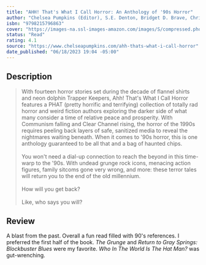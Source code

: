```yaml
---
title: "AHH! That's What I Call Horror: An Anthology of '90s Horror"
author: "Chelsea Pumpkins (Editor), S.E. Denton, Bridget D. Brave, Christopher O'Halloran, Caleb Stephens, Edith Lockwood, C.B. Jones, Mathew Wend, P.L. McMillan, Carson Winter, Patrick Barb, J.W. Donley, J.V. Gachs, Damien B.Raphael"
isbn: "9798215796863"
cover: "https://images-na.ssl-images-amazon.com/images/S/compressed.photo.goodreads.com/books/1665505215i/62883181.jpg"
status: "Read"
rating: 4.1
source: "https://www.chelseapumpkins.com/ahh-thats-what-i-call-horror"
date_published: "06/18/2023 19:04 -05:00"
---
```


## Description

> With fourteen horror stories set during the decade of flannel shirts and neon dolphin Trapper Keepers, Ahh! That's What I Call Horror features a PHAT (pretty horrific and terrifying) collection of totally rad horror and weird fiction authors exploring the darker side of what many consider a time of relative peace and prosperity. With Communism falling and Clear Channel rising, the horror of the 1990s requires peeling back layers of safe, sanitized media to reveal the nightmares waiting beneath. When it comes to '90s horror, this is one anthology guaranteed to be all that and a bag of haunted chips.  
> <br>
> You won't need a dial-up connection to reach the beyond in this time-warp to the '90s. With undead grunge rock icons, menacing action figures, family sitcoms gone very wrong, and more: these terror tales will return you to the end of the old millennium.  
> <br>
> How will you get back?  
> <br>
> Like, who says you will?

## Review

A blast from the past. Overall a fun read filled with 90's references. I preferred the first half of the book. *The Grunge* and *Return to Gray Springs: Blockbuster Blues* were my favorite. *Who In The World Is The Hat Man?* was gut-wrenching. 

